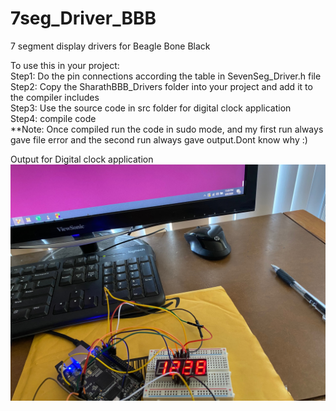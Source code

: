 # 7seg_Driver_BBB
7 segment display drivers for Beagle Bone Black

To use this in your project:  
Step1: Do the pin connections according the table in SevenSeg_Driver.h file   
Step2: Copy the SharathBBB_Drivers folder into your project and add it to the compiler includes  
Step3: Use the source code in src folder for digital clock application  
Step4: compile code  
**Note: Once compiled run the code in sudo mode, and my first run always gave file error and the second run always gave output.Dont know why :)   

Output for Digital clock application
<img src="Images/IMG_9588.jpg" width="600" >


